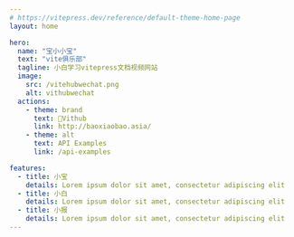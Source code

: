 ```yaml
---
# https://vitepress.dev/reference/default-theme-home-page
layout: home

hero:
  name: "宝小小宝"
  text: "vite俱乐部"
  tagline: 小白学习vitepress文档视频网站
  image:
    src: /vitehubwechat.png
    alt: vithubwechat
  actions:
    - theme: brand
      text: 🍐Vithub
      link: http://baoxiaobao.asia/
    - theme: alt
      text: API Examples
      link: /api-examples

features:
  - title: 小宝
    details: Lorem ipsum dolor sit amet, consectetur adipiscing elit
  - title: 小白
    details: Lorem ipsum dolor sit amet, consectetur adipiscing elit
  - title: 小报
    details: Lorem ipsum dolor sit amet, consectetur adipiscing elit
---
```


